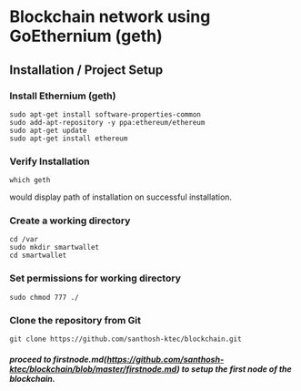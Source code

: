 # Blockchain network using GoEthernium (geth)

## Installation / Project Setup


### Install Ethernium (geth)

```
sudo apt-get install software-properties-common
sudo add-apt-repository -y ppa:ethereum/ethereum
sudo apt-get update
sudo apt-get install ethereum
```

### Verify Installation


```
which geth
```
would display path of installation on successful installation.

### Create a working directory
```
cd /var
sudo mkdir smartwallet
cd smartwallet
```

### Set permissions for working  directory
```
sudo chmod 777 ./
```

### Clone the repository from Git
```
git clone https://github.com/santhosh-ktec/blockchain.git
```

##### proceed to firstnode.md(https://github.com/santhosh-ktec/blockchain/blob/master/firstnode.md) to setup the first node of the blockchain.